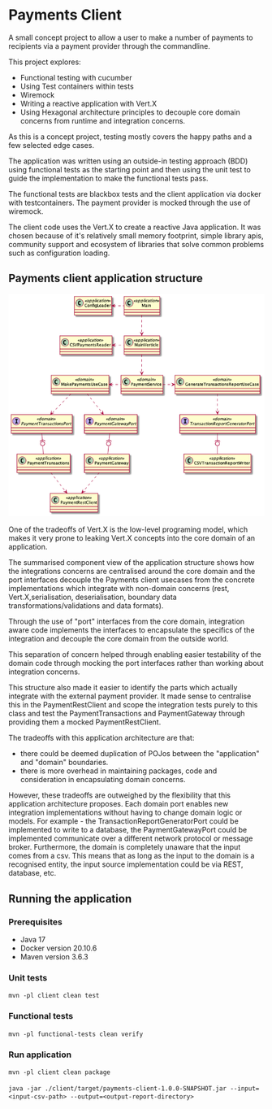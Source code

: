 # Payments Client

A small concept project to allow a user to make a number of payments to recipients via a payment provider through the commandline.

This project explores:

* Functional testing with cucumber
* Using Test containers within tests
* Wiremock
* Writing a reactive application with Vert.X
* Using Hexagonal architecture principles to decouple core domain concerns from runtime and integration concerns.

As this is a concept project, testing mostly covers the happy paths and a few selected edge cases.

The application was written using an outside-in testing approach (BDD) using functional tests as the starting point and then using the unit test to guide the implementation to make the functional tests pass.

The functional tests are blackbox tests and the client application via docker with testcontainers. The payment provider is mocked through the use of wiremock.

The client code uses the Vert.X to create a reactive Java application. It was chosen because of it's relatively small memory footprint, simple library apis, community support and ecosystem of libraries that solve common problems such as configuration loading.

## Payments client application structure

![client components](./docs/component.png)

One of the tradeoffs of Vert.X is the low-level programing model, which makes it very prone to leaking Vert.X concepts into the core domain of an application.

The summarised component view of the application structure shows how the integrations concerns are centralised around the core domain and the port interfaces decouple the Payments client usecases from the concrete implementations which integrate with non-domain concerns (rest, Vert.X,serialisation, deserialisation, boundary data transformations/validations and data formats).

Through the use of "port" interfaces from the core domain, integration aware code implements the interfaces to encapsulate the specifics of the integration and decouple the core domain from the outside world.

This separation of concern helped through enabling easier testability of the domain code through mocking the port interfaces rather than working about integration concerns.

This structure also made it easier to identify the parts which actually integrate with the external payment provider. It made sense to centralise this in the PaymentRestClient and scope the integration tests purely to this class and test the PaymentTransactions and PaymentGateway through providing them a mocked PaymentRestClient.

The tradeoffs with this application architecture are that:
- there could be deemed duplication of POJos between the "application" and "domain" boundaries.
- there is more overhead in maintaining packages, code and consideration in encapsulating domain concerns.

However, these tradeoffs are outweighed by the flexibility that this application architecture proposes. Each domain port enables new integration implementations without having to change domain logic or models. For example - the TransactionReportGeneratorPort could be implemented to write to a database, the PaymentGatewayPort could be implemented communicate over a different network protocol or message broker.
Furthermore, the domain is completely unaware that the input comes from a csv. This means that as long as the input to the domain is a recognised entity, the input source implementation could be via REST, database, etc.


## Running the application

### Prerequisites

 - Java 17
 - Docker version 20.10.6
 - Maven version 3.6.3

### Unit tests

```shell
mvn -pl client clean test
```

### Functional tests

```shell
mvn -pl functional-tests clean verify
```

### Run application

```shell
mvn -pl client clean package

java -jar ./client/target/payments-client-1.0.0-SNAPSHOT.jar --input=<input-csv-path> --output=<output-report-directory>
```

